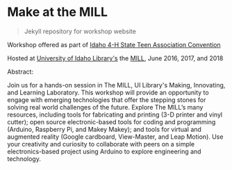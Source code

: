 # Make at the MILL

> Jekyll repository for workshop website

Workshop offered as part of [Idaho 4-H State Teen Association Convention](https://www.uidaho.edu/extension/4h/events/stac)

Hosted at [University of Idaho Library's](https://www.lib.uidaho.edu/) the [MILL](https://www.lib.uidaho.edu/mill), June 2016, 2017, and 2018

Abstract:

Join us for a hands-on session in The MILL, UI Library's Making, Innovating, and Learning Laboratory. 
This workshop will provide an opportunity to engage with emerging technologies that offer the stepping stones for solving real world challenges of the future. 
Explore The MILL’s many resources, including tools for fabricating and printing (3-D printer and vinyl cutter); open source electronic-based tools for coding and programming (Arduino, Raspberry Pi, and Makey Makey); and tools for virtual and augmented reality (Google cardboard, View-Master, and Leap Motion). 
Use your creativity and curiosity to collaborate with peers on a simple electronics-based project using Arduino to explore engineering and technology.
